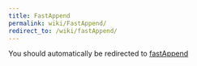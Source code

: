 ```yaml
---
title: FastAppend
permalink: wiki/FastAppend/
redirect_to: /wiki/fastAppend/
---
```


You should automatically be redirected to [fastAppend](/wiki/fastAppend/)

